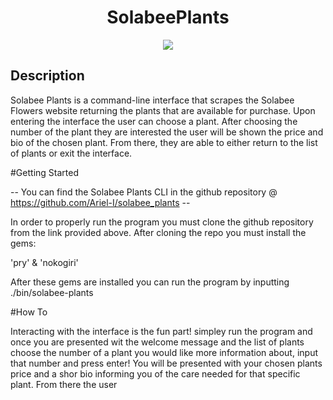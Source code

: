 <h1 align="center"> SolabeePlants </h1>

<p align="center"> <img src="https://smartgardenguide.com/wp-content/uploads/2019/05/best-houseplants-for-beginners-2-1.jpg"> </p>

<h2>Description</h2>
<p> Solabee Plants is a command-line interface that scrapes the Solabee Flowers website returning the plants that are available for purchase. Upon entering the interface the user can choose a plant. After choosing the number of the plant they are interested the user will be shown the price and bio of the chosen plant. From there, they are able to either return to the list of plants or exit the interface. 


  </p>

#Getting Started

-- You can find the Solabee Plants CLI in the github repository @ https://github.com/Ariel-I/solabee_plants --

In order to properly run the program you must clone the github repository from the link provided above. After cloning the repo you must install the gems:

'pry' 
  &
'nokogiri'

After these gems are installed you can run the program by inputting ./bin/solabee-plants

#How To

Interacting with the interface is the fun part! simpley run the program and once you are presented wit the welcome message and the list of plants choose the number of a plant you would like more information about, input that number and press enter! You will be presented with your chosen plants price and a shor bio informing you of the care needed for that specific plant. From there the user 